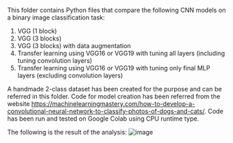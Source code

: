 This folder contains Python files that compare the following CNN models on a binary image classification task: 

1. VGG (1 block) 
2. VGG (3 blocks)
3. VGG (3 blocks) with data augmentation
4. Transfer learning using VGG16 or VGG19 with tuning all layers (including tuning convolution layers)
5. Transfer learning using VGG16 or VGG19 with tuning only final MLP layers (excluding convolution layers)

A handmade 2-class dataset has been created for the purpose and can be referred in this folder. Code for model creation has been referred from the website https://machinelearningmastery.com/how-to-develop-a-convolutional-neural-network-to-classify-photos-of-dogs-and-cats/. Code has been run and tested on Google Colab using CPU runtime type.

The following is the result of the analysis:
![image](https://github.com/KaveriVisavadiya/projects/assets/145709121/12f2b2ab-c977-48c4-acb7-3f134bcd0f41)

